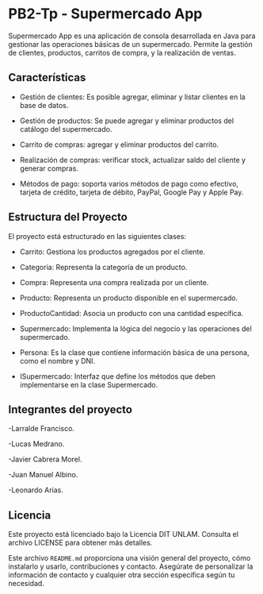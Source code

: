 # PB2-Tp - Supermercado App

Supermercado App es una aplicación de consola desarrollada en Java para gestionar las operaciones básicas de un supermercado. Permite la gestión de clientes, productos, carritos de compra, y la realización de ventas.



## Características

- Gestión de clientes: Es posible agregar, eliminar y listar clientes en la base de datos.

- Gestión de productos: Se puede agregar y eliminar productos del catálogo del supermercado.

- Carrito de compras: agregar y eliminar productos del carrito.

- Realización de compras: verificar stock, actualizar saldo del cliente y generar compras.

- Métodos de pago: soporta varios métodos de pago como efectivo, tarjeta de crédito, tarjeta de débito, PayPal, Google Pay y Apple Pay.

  

## Estructura del Proyecto

El proyecto está estructurado en las siguientes clases:

- Carrito: Gestiona los productos agregados por el cliente.
  
- Categoria: Representa la categoría de un producto.

- Compra: Representa una compra realizada por un cliente.

- Producto: Representa un producto disponible en el supermercado.

- ProductoCantidad: Asocia un producto con una cantidad específica.

- Supermercado: Implementa la lógica del negocio y las operaciones del supermercado.

- Persona: Es la clase que contiene información básica de una persona, como el nombre y DNI.

- ISupermercado: Interfaz que define los métodos que deben implementarse en la clase Supermercado.


## Integrantes del proyecto

-Larralde Francisco.

-Lucas Medrano.

-Javier Cabrera Morel.

-Juan Manuel Albino.

-Leonardo Arias.


## Licencia

Este proyecto está licenciado bajo la Licencia DIT UNLAM. Consulta el archivo LICENSE para obtener más detalles.





Este archivo `README.md` proporciona una visión general del proyecto, cómo instalarlo y usarlo, contribuciones y contacto. Asegúrate de personalizar la información de contacto y cualquier otra sección específica según tu necesidad.



